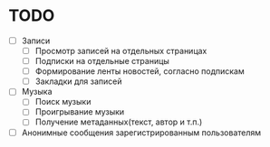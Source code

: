 TODO
===
- [ ] Записи
    - [ ] Просмотр записей на отдельных страницах
    - [ ] Подписки на отдельные страницы
    - [ ] Формирование ленты новостей, согласно подпискам
    - [ ] Закладки для записей
- [ ] Музыка
    - [ ] Поиск музыки
    - [ ] Проигрывание музыки
    - [ ] Получение метаданных(текст, автор и т.п.)
- [ ] Анонимные сообщения зарегистрированным пользователям
